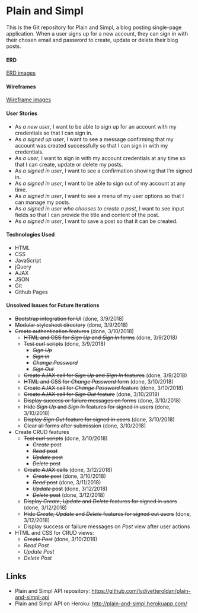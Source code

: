 
# Plain and Simpl
This is the Git repository for Plain and Simpl, a blog posting single-page application. When a user signs up for a new account, they can sign in with their chosen email and password to create, update or delete their blog posts.

#### ERD
[ERD images](https://imgur.com/a/oVoGR)

#### Wireframes
[Wireframe images](https://imgur.com/a/4DSD7)

#### User Stories
- As _a new user_, I want to be able to sign up for an account with my credentials so that I can sign in.
- As _a signed up user_, I want to see a message confirming that my account was created successfully so that I can sign in with my credentials.
- As _a user_, I want to sign in with my account credentials at any time so that I can create, update or delete my posts.
- As _a signed in user_, I want to see a confirmation showing that I’m signed in.
- As _a signed in user_, I want to be able to sign out of my account at any time.
- As _a signed in user_, I want to see a menu of my user options so that I can manage my posts.
- As _a signed in user who chooses to create a post_, I want to see input fields so that I can provide the title and content of the post.
- As _a signed in user_, I want to save a post so that it can be created.

#### Technologies Used
- HTML
- CSS
- JavaScript
- jQuery
- AJAX
- JSON
- Git
- Github Pages

#### Unsolved Issues for Future Iterations
- ~~Bootstrap integration for UI~~ (done, 3/9/2018)
- ~~Modular stylesheet directory~~ (done, 3/9/2018)
- ~~Create authentication features~~ (done, 3/10/2018)
  - ~~HTML and CSS for _Sign Up_ and _Sign In_ forms~~ (done, 3/9/2018)
  - ~~Test curl scripts~~ (done, 3/9/2018)
    - ~~_Sign Up_~~
    - ~~_Sign In_~~
    - ~~_Change Password_~~
    - ~~_Sign Out_~~
  - ~~Create AJAX call for _Sign Up_ and _Sign In_ features~~ (done, 3/9/2018)
  - ~~HTML and CSS for _Change Password_ form~~ (done, 3/10/2018)
  - ~~Create AJAX call for _Change Password_ feature~~ (done, 3/10/2018)
  - ~~Create AJAX call for _Sign Out_ feature~~ (done, 3/10/2018)
  - ~~Display success or failure messages on forms~~ (done, 3/10/2018)
  - ~~Hide _Sign Up_ and _Sign In_ features for signed in users~~ (done, 3/10/2018)
  - ~~Display _Sign Out_ feature for signed in users~~ (done, 3/10/2018)
  - ~~Clear all forms after submission~~ (done, 3/10/2018)
- Create CRUD features
  - ~~Test curl scripts~~ (done, 3/10/2018)
    - ~~_Create_ post~~
    - ~~_Read_ post~~
    - ~~_Update_ post~~
    - ~~_Delete_ post~~
  - ~~Create AJAX calls~~ (done, 3/12/2018)
    - ~~_Create_ post~~ (done, 3/10/2018)
    - ~~_Read_ post~~ (done, 3/11/2018)
    - ~~_Update_ post~~ (done, 3/12/2018)
    - ~~_Delete_ post~~ (done, 3/12/2018)
  - ~~Display _Create_, _Update_ and _Delete_ features for signed in users~~ (done, 3/12/2018)
  - ~~Hide _Create_, _Update_ and _Delete_ features for signed out users~~ (done, 3/12/2018)
  - Display success or failure messages on _Post_ view after user actions
- HTML and CSS for CRUD views:
  - ~~_Create Post_~~ (done, 3/10/2018)
  - _Read Post_
  - _Update Post_
  - _Delete Post_

## Links
- Plain and Simpl API repository: https://github.com/lydivetteroldan/plain-and-simpl-api
- Plain and Simpl API on Heroku: http://plain-and-simpl.herokuapp.com/
